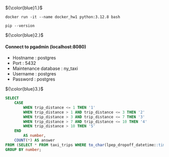 ${\color{blue}1.}$<br>
```shell
docker run -it --name docker_hw1 python:3.12.8 bash
```
```shell
pip --version
```

${\color{blue}2.}$<br> 
#### Connect to pgadmin (localhost:8080)
- Hostname : postgres
- Port : 5432 
- Maintenance database : ny_taxi
- Username : postgres
- Password : postgres

${\color{blue}3.}$<br>
``` sql
SELECT
	CASE
		WHEN trip_distance <= 1 THEN '1'
		WHEN trip_distance > 1 AND trip_distance <= 3 THEN '2'
		WHEN trip_distance > 3 AND trip_distance <= 7 THEN '3'
		WHEN trip_distance > 7 AND trip_distance <= 10 THEN '4'
		WHEN trip_distance > 10 THEN '5'
	END
		AS number,
	COUNT(*) AS answer
FROM (SELECT * FROM taxi_trips WHERE to_char(lpep_dropoff_datetime::timestamp, 'yyyy-MM') = '2019-10')
GROUP BY number;
```


